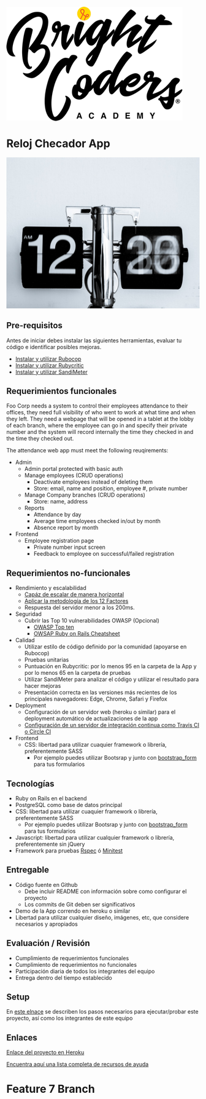![BrightCoders Logo](img/logo-bc.png)

# Reloj Checador App

![cover](img/cover.jpg)

## Pre-requisitos

Antes de iniciar debes instalar las siguientes herramientas, evaluar tu código e identificar posibles mejoras.

- [Instalar y utilizar Rubocop](https://github.com/bright-coders/commons/tree/master/topics/rubocop)
- [Instalar y utilizar Rubycritic](https://github.com/bright-coders/commons/tree/master/topics/rubycritic)
- [Instalar y utilizar SandiMeter](https://github.com/makaroni4/sandi_meter)

## Requerimientos funcionales

Foo Corp needs a system to control their employees attendance to their offices, they need full visibility of who went to work at what time and when they left. They need a webpage that will be opened in a tablet at the lobby of each branch, where the employee can go in and specify their private number and the system will record internally the time they checked in and the time they checked out.

The attendance web app must meet the following reuqirements:

- Admin
  - Admin portal protected with basic auth
  - Manage employees (CRUD operations)
    - Deactivate employees instead of deleting them
    - Store: email, name and position, employee #, private number
  - Manage Company branches (CRUD operations)
    - Store: name, address
  - Reports
    - Attendance by day
    - Average time employees checked in/out by month
    - Absence report by month
- Frontend
  - Employee registration page
    - Private number input screen
    - Feedback to employee on successful/failed registration

## Requerimientos no-funcionales
- Rendimiento y escalabilidad
  - [Capáz de escalar de manera horizontal](https://rubygarage.org/blog/ruby-on-rails-is-scalable)
  - [Aplicar la metodología de los 12 Factores](https://12factor.net/)
  - Respuesta del servidor menor a los 200ms. 
- Seguridad
  - Cubrir las Top 10 vulnerabilidades OWASP (Opcional)
     - [OWASP Top ten](https://owasp.org/www-project-top-ten/)
     - [OWSAP Ruby on Rails Cheatsheet](https://cheatsheetseries.owasp.org/cheatsheets/Ruby_on_Rails_Cheat_Sheet.html)
- Calidad
  - Utilizar estilo de código definido por la comunidad (apoyarse en Rubocop)
  - Pruebas unitarias
  - Puntuación en Rubycritic: por lo menos 95 en la carpeta de la App y por lo menos 65 en la carpeta de pruebas
  - Utilizar SandiMeter para analizar el código y utilizar el resultado para hacer mejoras
  - Presentación correcta en las versiones más recientes de los principales navegadores: Edge, Chrome, Safari y Firefox
- Deployment
  - Configuración de un servidor web (heroku o similar) para el deployment automático de actualizaciones de la app
  - [Configuración de un servidor de integración continua como Travis CI o Circle CI](https://circleci.com/features/ruby/)
- Frontend
  - CSS: libertad para utilizar cuaquier framework o librería, preferentemente SASS
    - Por ejemplo puedes utilizar Bootsrap y junto con [bootstrap_form](https://github.com/bootstrap-ruby/bootstrap_form) para tus formularios

## Tecnologías
- Ruby on Rails en el backend
- PostgreSQL como base de datos principal
- CSS: libertad para utilizar cuaquier framework o librería, preferentemente SASS
  - Por ejemplo puedes utilizar Bootsrap y junto con [bootstrap_form](https://github.com/bootstrap-ruby/bootstrap_form) para tus formularios
- Javascript: libertad para utilizar cualquier framework o librería, preferentemente sin jQuery
- Framework para pruebas [Rspec](https://rspec.info/) ó [Minitest](https://github.com/seattlerb/minitest)

## Entregable
- Código fuente en Github 
  - Debe incluir README con información sobre como configurar el proyecto
  - Los commits de Git deben ser significativos
- Demo de la App correndo en heroku o similar
- Libertad para utilizar cualquier diseño, imágenes, etc, que considere necesarios y apropiados

## Evaluación / Revisión
- Cumplimiento de requerimientos funcionales
- Cumplimiento de requerimientos no funcionales 
- Participación diaria de todos los integrantes del equipo
- Entrega dentro del tiempo establecido

## Setup
En [este elnace](setup/README.md) se describen los pasos necesarios para ejecutar/probar este proyecto, así como los integrantes de este equipo

## Enlaces

[Enlace del proyecto en Heroku](https://el-reloj-checador.herokuapp.com)

[Encuentra aquí una lista completa de recursos de ayuda](https://github.com/bright-coders/commons/tree/master/topics/resources)

# Feature 7 Branch